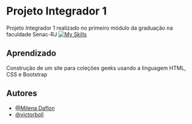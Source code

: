 
# Projeto Integrador 1

Projeto Integrador 1 realizado no primeiro módulo da graduação na faculdade Senac-RJ
[![My Skills](https://skillicons.dev/icons?i=html,css,bootstrap&perline=3)](https://skillicons.dev)
## Aprendizado

Construção de um site para coleções geeks usando a linguagem HTML, CSS e Bootstrap 


## Autores

- [@Milena Daflon](https://github.com/foxwire96)
- [@victorboll](https://github.com/victorboll)
